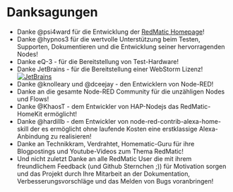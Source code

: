 # Danksagungen

* Danke @psi4ward für die Entwicklung der [RedMatic Homepage](https://dev.redmatic.de)!
* Danke @hypnos3 für die wertvolle Unterstützung beim Testen, Supporten, Dokumentieren und die Entwicklung seiner hervorragenden Nodes!
* Danke eQ-3 - für die Bereitstellung von Test-Hardware!
* Danke JetBrains - für die Bereitstellung einer WebStorm Lizenz! 
  [![JetBrains](https://github.com/rdmtc/RedMatic/raw/master/assets/jetbrains-variant-4.png)](https://www.jetbrains.com/?from=RedMatic)
* Danke @knolleary und @dceejay - den Entwicklern von Node-RED!
* Danke an die gesamte Node-RED Community für die unzähligen Nodes und Flows!
* Danke @KhaosT - dem Entwickler von HAP-Nodejs das RedMatic-HomeKit ermöglicht!
* Danke @hardillb - dem Entwickler von node-red-contrib-alexa-home-skill der es ermöglicht ohne laufende Kosten eine erstklassige Alexa-Anbindung zu realisieren!
* Danke an Technikkram, Verdrahtet, Homematic-Guru für ihre Blogpostings und Youtube-Videos zum Thema RedMatic!
* Und nicht zuletzt Danke an alle RedMatic User die mit ihrem freundlichem Feedback (und Github Sternchen ;)) für Motivation sorgen und das Projekt durch Ihre Mitarbeit an der Dokumentation, Verbesserungsvorschläge und das Melden von Bugs voranbringen!
 